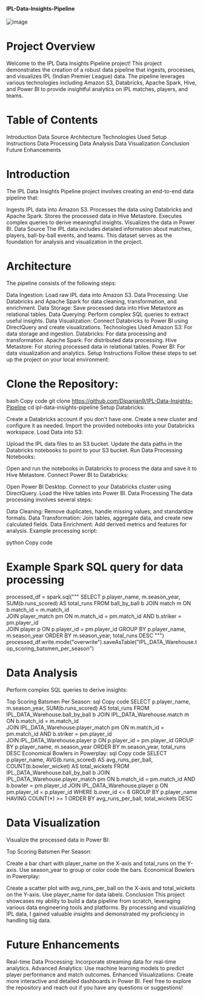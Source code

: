 #### IPL-Data-Insights-Pipeline
![image](https://github.com/Dipanjan9/IPL-Data-Insights-Pipeline/assets/38534773/48c947ec-16a8-484b-a73a-858ae9ecb3a8)

# Project Overview
Welcome to the IPL Data Insights Pipeline project! This project demonstrates the creation of a robust data pipeline that ingests, processes, and visualizes IPL (Indian Premier League) data. The pipeline leverages various technologies including Amazon S3, Databricks, Apache Spark, Hive, and Power BI to provide insightful analytics on IPL matches, players, and teams.

# Table of Contents
Introduction
Data Source
Architecture
Technologies Used
Setup Instructions
Data Processing
Data Analysis
Data Visualization
Conclusion
Future Enhancements
# Introduction
The IPL Data Insights Pipeline project involves creating an end-to-end data pipeline that:

Ingests IPL data into Amazon S3.
Processes the data using Databricks and Apache Spark.
Stores the processed data in Hive Metastore.
Executes complex queries to derive meaningful insights.
Visualizes the data in Power BI.
Data Source
The IPL data includes detailed information about matches, players, ball-by-ball events, and teams. This dataset serves as the foundation for analysis and visualization in the project.

# Architecture

The pipeline consists of the following steps:

Data Ingestion: Load raw IPL data into Amazon S3.
Data Processing: Use Databricks and Apache Spark for data cleaning, transformation, and enrichment.
Data Storage: Save processed data into Hive Metastore as relational tables.
Data Querying: Perform complex SQL queries to extract useful insights.
Data Visualization: Connect Databricks to Power BI using DirectQuery and create visualizations.
Technologies Used
Amazon S3: For data storage and ingestion.
Databricks: For data processing and transformation.
Apache Spark: For distributed data processing.
Hive Metastore: For storing processed data in relational tables.
Power BI: For data visualization and analytics.
Setup Instructions
Follow these steps to set up the project on your local environment:

# Clone the Repository:

bash
Copy code
git clone https://github.com/Dipanjan9/IPL-Data-Insights-Pipeline
cd ipl-data-insights-pipeline
Setup Databricks:

Create a Databricks account if you don't have one.
Create a new cluster and configure it as needed.
Import the provided notebooks into your Databricks workspace.
Load Data into S3:

Upload the IPL data files to an S3 bucket.
Update the data paths in the Databricks notebooks to point to your S3 bucket.
Run Data Processing Notebooks:

Open and run the notebooks in Databricks to process the data and save it to Hive Metastore.
Connect Power BI to Databricks:

Open Power BI Desktop.
Connect to your Databricks cluster using DirectQuery.
Load the Hive tables into Power BI.
Data Processing
The data processing involves several steps:

Data Cleaning: Remove duplicates, handle missing values, and standardize formats.
Data Transformation: Join tables, aggregate data, and create new calculated fields.
Data Enrichment: Add derived metrics and features for analysis.
Example processing script:

python
Copy code
# Example Spark SQL query for data processing
processed_df = spark.sql("""
    SELECT 
        p.player_name,
        m.season_year,
        SUM(b.runs_scored) AS total_runs 
    FROM ball_by_ball b
    JOIN match m ON b.match_id = m.match_id   
    JOIN player_match pm ON m.match_id = pm.match_id AND b.striker = pm.player_id     
    JOIN player p ON p.player_id = pm.player_id
    GROUP BY p.player_name, m.season_year
    ORDER BY m.season_year, total_runs DESC
""")
processed_df.write.mode("overwrite").saveAsTable("IPL_DATA_Warehouse.top_scoring_batsmen_per_season")
# Data Analysis
Perform complex SQL queries to derive insights:

Top Scoring Batsmen Per Season:
sql
Copy code
SELECT 
  p.player_name,
  m.season_year,
  SUM(b.runs_scored) AS total_runs 
FROM IPL_DATA_Warehouse.ball_by_ball b
JOIN IPL_DATA_Warehouse.match m ON b.match_id = m.match_id   
JOIN IPL_DATA_Warehouse.player_match pm ON m.match_id = pm.match_id AND b.striker = pm.player_id     
JOIN IPL_DATA_Warehouse.player p ON p.player_id = pm.player_id
GROUP BY p.player_name, m.season_year
ORDER BY m.season_year, total_runs DESC
Economical Bowlers in Powerplay:
sql
Copy code
SELECT 
  p.player_name, 
  AVG(b.runs_scored) AS avg_runs_per_ball, 
  COUNT(b.bowler_wicket) AS total_wickets
FROM IPL_DATA_Warehouse.ball_by_ball b
JOIN IPL_DATA_Warehouse.player_match pm ON b.match_id = pm.match_id AND b.bowler = pm.player_id
JOIN IPL_DATA_Warehouse.player p ON pm.player_id = p.player_id
WHERE b.over_id <= 6
GROUP BY p.player_name
HAVING COUNT(*) >= 1
ORDER BY avg_runs_per_ball, total_wickets DESC
# Data Visualization
Visualize the processed data in Power BI:

Top Scoring Batsmen Per Season:

Create a bar chart with player_name on the X-axis and total_runs on the Y-axis.
Use season_year to group or color code the bars.
Economical Bowlers in Powerplay:

Create a scatter plot with avg_runs_per_ball on the X-axis and total_wickets on the Y-axis.
Use player_name for data labels.
Conclusion
This project showcases my ability to build a data pipeline from scratch, leveraging various data engineering tools and platforms. By processing and visualizing IPL data, I gained valuable insights and demonstrated my proficiency in handling big data.

# Future Enhancements
Real-time Data Processing: Incorporate streaming data for real-time analytics.
Advanced Analytics: Use machine learning models to predict player performance and match outcomes.
Enhanced Visualizations: Create more interactive and detailed dashboards in Power BI.
Feel free to explore the repository and reach out if you have any questions or suggestions!
